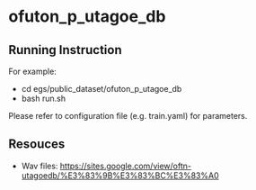 # ofuton_p_utagoe_db

## Running Instruction

For example:
- cd egs/public_dataset/ofuton_p_utagoe_db
- bash run.sh

Please refer to configuration file (e.g. train.yaml) for parameters.

## Resouces
- Wav files: <https://sites.google.com/view/oftn-utagoedb/%E3%83%9B%E3%83%BC%E3%83%A0>




